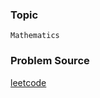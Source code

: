 ### Topic

    Mathematics

### Problem Source

[leetcode](https://leetcode.com/problems/add-digits/#/description)

